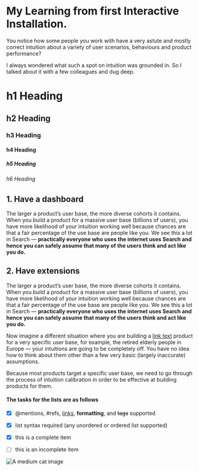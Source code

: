 


# My Learning from first Interactive Installation.

You notice how some people you work with have a very astute and mostly correct intuition about a variety of user scenarios, behaviours and product performance?

I always wondered what such a spot on intuition was grounded in. So I talked about it with a few colleagues and dug deep.

# h1 Heading 
## h2 Heading
### h3 Heading
#### h4 Heading
##### h5 Heading
###### h6 Heading


## 1. Have a dashboard
The larger a product’s user base, the more diverse cohorts it contains. When you build a product for a massive user base (billions of users), you have more likelihood of your intuition working well because chances are that a fair percentage of the use base are people like you. We see this a lot in Search — **practically everyone who uses the internet uses Search and hence you can safely assume that many of the users think and act like you do.**

## 2. Have extensions
The larger a product’s user base, the more diverse cohorts it contains. When you build a product for a massive user base (billions of users), you have more likelihood of your intuition working well because chances are that a fair percentage of the use base are people like you. We see this a lot in Search — **practically everyone who uses the internet uses Search and hence you can safely assume that many of the users think and act like you do.**



Now imagine a different situation where you are building a [link text](http://dev.nodeca.com) product for a very specific user base, for example, the retired elderly people in Europe — your intuitions are going to be completely off. You have no idea how to think about them other than a few very basic (largely inaccurate) assumptions.

Because most products target a specific user base, we need to go through the process of intuition calibration in order to be effective at building products for them.


#### The tasks for the lists are as follows

- [x] @mentions, #refs, [links](), **formatting**, and <del>tags</del> supported
- [x] list syntax required (any unordered or ordered list supported)
- [x] this is a complete item
- [ ] this is an incomplete item




![A medium cat image](bahoroopsarshak/img_1.jpeg)
